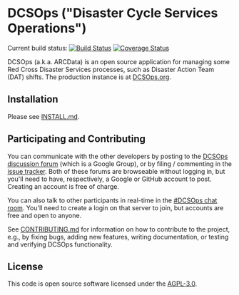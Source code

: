 # DCSOps ("Disaster Cycle Services Operations")

Current build status: [![Build Status](https://travis-ci.org/redcross/arcdata.svg?branch=master)](https://travis-ci.org/redcross/arcdata) [![Coverage Status](https://coveralls.io/repos/github/redcross/arcdata/badge.svg?branch=master)](https://coveralls.io/github/redcross/arcdata?branch=master)

DCSOps (a.k.a. ARCData) is an open source application for managing some Red Cross Disaster Services processes, such as Disaster Action Team (DAT) shifts.  The production instance is at [DCSOps.org](https://dcsops.org/).

## Installation

Please see [INSTALL.md](INSTALL.md).

## Participating and Contributing

You can communicate with the other developers by posting to the
[DCSOps discussion
forum](https://groups.google.com/forum/#!forum/dcsops-dev) (which is a
Google Group), or by filing / commenting in the [issue
tracker](https://github.com/redcross/arcdata/issues).  Both of these
forums are browseable without logging in, but you'll need to have,
respectively, a Google or GitHub account to post.  Creating an account
is free of charge.

You can also talk to other participants in real-time in the [#DCSOps
chat room](https://chat.opentechstrategies.com/#narrow/stream/DCSOps).
You'll need to create a login on that server to join, but accounts are
free and open to anyone.

See [CONTRIBUTING.md](CONTRIBUTING.md) for information on how to
contribute to the project, e.g., by fixing bugs, adding new features,
writing documentation, or testing and verifying DCSOps functionality.

## License

This code is open source software licensed under the [AGPL-3.0](LICENSE.md).
